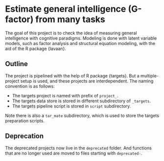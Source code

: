 # Estimate general intelligence (G-factor) from many tasks

The goal of this project is to check the idea of measuring general intelligence with cognitive paradigms. Modeling is done with latent variable models, such as factor analysis and structural equation modeling, with the aid of the R package {lavaan}.

## Outline

The project is pipelined with the help of R package {targets}. But a multiple-project setup is used, and these projects are interdependent. The naming convention is as follows:

* The targets project is named with prefix of `project_`.
* The targets data store is stored in different subdirectory of `_targets`.
* The targets pipeline script is stored in `script` subdirectory.

Note there is also a `tar_mate` subdirectory, which is used to store the targets preparation scripts.

## Deprecation

The deprecated projects now live in the `deprecated` folder. And functions that are no longer used are moved to files starting with `deprecated-`.
